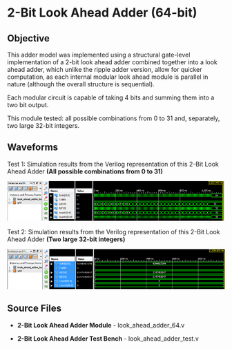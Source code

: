 # 2-Bit Look Ahead Adder (64-bit)

## Objective

This adder model was implemented using a structural gate-level implementation of a 2-bit look ahead adder combined together into a look ahead adder, which unlike the ripple adder version, allow for quicker computation, as each internal modular look ahead module is parallel in nature (although the overall structure is sequential).

Each modular circuit is capable of taking 4 bits and summing them into a two bit output.

This module tested: all possible combinations from 0 to 31 and, separately, two large 32-bit integers.

## Waveforms

Test 1: Simulation results from the Verilog representation of this 2-Bit Look Ahead Adder **(All possible combinations from 0 to 31)**

![Project 4 Waveform for Test 1](/Project%204%20-%2064-Bit%20Adder/look_ahead_adder_64/Simulation%20Waveforms/project4_test_C.png)

Test 2: Simulation results from the Verilog representation of this 2-Bit Look Ahead Adder **(Two large 32-bit integers)**

![Project 4 Waveform for Test 2](/Project%204%20-%2064-Bit%20Adder/look_ahead_adder_64/Simulation%20Waveforms/project4_test_D.png)

## Source Files

- **2-Bit Look Ahead Adder Module** - look_ahead_adder_64.v

- **2-Bit Look Ahead Adder Test Bench** - look_ahead_adder_test.v
